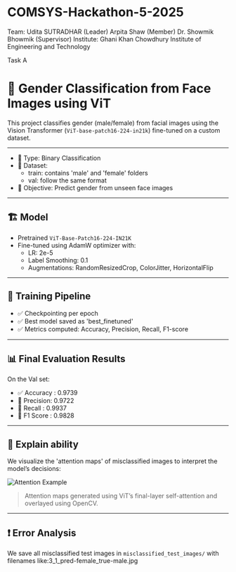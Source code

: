 # COMSYS-Hackathon-5-2025
Team:
      Udita SUTRADHAR (Leader)
      Arpita Shaw (Member)
      Dr. Showmik Bhowmik (Supervisor)
Institute: Ghani Khan Chowdhury Institute of Engineering and Technology 


Task A 
# 🚀 Gender Classification from Face Images using ViT

This project classifies gender (male/female) from facial images using the Vision Transformer (`ViT-base-patch16-224-in21k`) fine-tuned on a custom dataset.

---
- 🔢 Type: Binary Classification
- 🧾 Dataset:
  - train: contains 'male' and 'female' folders
  - val: follow the same format
- 🏁 Objective: Predict gender from unseen face images

---

## 🏗️ Model

- Pretrained `ViT-Base-Patch16-224-IN21K`
- Fine-tuned using AdamW optimizer with:
  - LR: 2e-5
  - Label Smoothing: 0.1
  - Augmentations: RandomResizedCrop, ColorJitter, HorizontalFlip

---

## 🏃 Training Pipeline

- ✅ Checkpointing per epoch
- ✅ Best model saved as 'best_finetuned'
- ✅ Metrics computed: Accuracy, Precision, Recall, F1-score

---

## 📊 Final Evaluation Results

On the Val set:

- ✅ Accuracy : 0.9739
- 🎯 Precision: 0.9722
- 🔁 Recall   : 0.9937
- 📌 F1 Score : 0.9828


---

## 🔬 Explain ability

We visualize the 'attention maps' of misclassified images to interpret the model’s decisions:

![Attention Example](./attention_overlay.jpg)

> Attention maps generated using ViT’s final-layer self-attention and overlayed using OpenCV.

---

## ❗ Error Analysis

We save all misclassified test images in `misclassified_test_images/` with filenames like:3_1_pred-female_true-male.jpg
